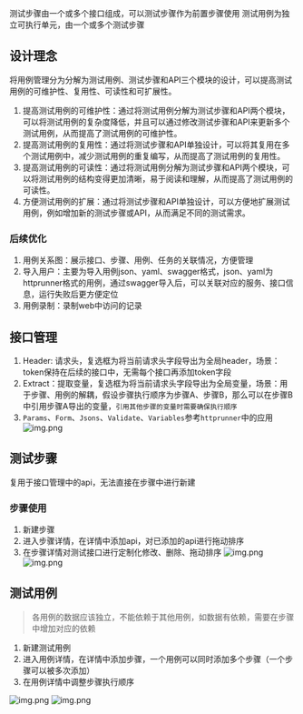 

测试步骤由一个或多个接口组成，可以测试步骤作为前置步骤使用
测试用例为独立可执行单元，由一个或多个测试步骤

## 设计理念

将用例管理分为分解为测试用例、测试步骤和API三个模块的设计，可以提高测试用例的可维护性、复用性、可读性和可扩展性。

1. 提高测试用例的可维护性：通过将测试用例分解为测试步骤和API两个模块，可以将测试用例的复杂度降低，并且可以通过修改测试步骤和API来更新多个测试用例，从而提高了测试用例的可维护性。
2. 提高测试用例的复用性：通过将测试步骤和API单独设计，可以将其复用在多个测试用例中，减少测试用例的重复编写，从而提高了测试用例的复用性。
3. 提高测试用例的可读性：通过将测试用例分解为测试步骤和API两个模块，可以将测试用例的结构变得更加清晰，易于阅读和理解，从而提高了测试用例的可读性。
4. 方便测试用例的扩展：通过将测试步骤和API单独设计，可以方便地扩展测试用例，例如增加新的测试步骤或API，从而满足不同的测试需求。

### 后续优化

1. 用例关系图：展示接口、步骤、用例、任务的关联情况，方便管理
2. 导入用户：主要为导入用例json、yaml、swagger格式，json、yaml为httprunner格式的用例，通过swagger导入后，可以关联对应的服务、接口信息，运行失败后更方便定位
3. 用例录制：录制web中访问的记录

## 接口管理

1. Header: 请求头，复选框为将当前请求头字段导出为全局header，场景：token保持在后续的接口中，无需每个接口再添加token字段
2. Extract：提取变量，复选框为将当前请求头字段导出为全局变量，场景：用于步骤、用例的解耦，假设步骤执行顺序为步骤A、步骤B，那么可以在步骤B中引用步骤A导出的变量，`引用其他步骤的变量时需要确保执行顺序`
3. `Params`、`Form`、`Jsons`、`Validate`、`Variables`参考`httprunner`中的应用
   ![img.png](http://qiniu.yangfan.gd.cn/image/documents/apiadd.png)

## 测试步骤

复用于接口管理中的api，无法直接在步骤中进行新建

### 步骤使用

1. 新建步骤
2. 进入步骤详情，在详情中添加api，对已添加的api进行拖动排序
3. 在步骤详情对测试接口进行定制化修改、删除、拖动排序
   ![img.png](http://qiniu.yangfan.gd.cn/image/documents/stepDetail.png)
   ![img.png](http://qiniu.yangfan.gd.cn/image/documents/stepDetailAdd.png)


## 测试用例

> 各用例的数据应该独立，不能依赖于其他用例，如数据有依赖，需要在步骤中增加对应的依赖

1. 新建测试用例
2. 进入用例详情，在详情中添加步骤，一个用例可以同时添加多个步骤（一个步骤可以被多次添加）
3. 在用例详情中调整步骤执行顺序

![img.png](http://qiniu.yangfan.gd.cn/image/documents/caseDetail.png)
![img.png](http://qiniu.yangfan.gd.cn/image/documents/caseDetailAdd.png)